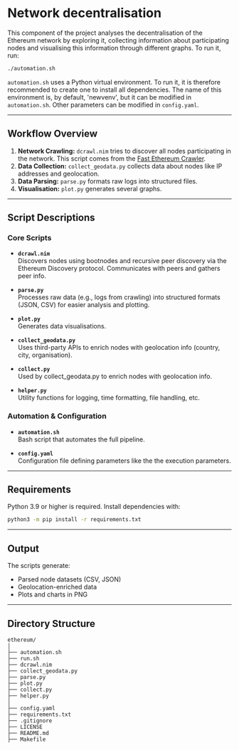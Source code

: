 # Network decentralisation

This component of the project analyses the decentralisation of the Ethereum network by exploring it, collecting information about participating nodes and visualising this information through different graphs. To run it, run:
```bash
./automation.sh
```
`automation.sh` uses a Python virtual environment. To run it, it is therefore recommended to create one to install all dependencies. The name of this environment is, by default, 'newvenv', but it can be modified in `automation.sh`. Other parameters can be modified in `config.yaml`.

---

## Workflow Overview

1. **Network Crawling:** `dcrawl.nim` tries to discover all nodes participating in the network. This script comes from the [Fast Ethereum Crawler](https://github.com/cskiraly/fast-ethereum-crawler.git).
2. **Data Collection:** `collect_geodata.py` collects data about nodes like IP addresses and geolocation.
3. **Data Parsing:** `parse.py` formats raw logs into structured files.
4. **Visualisation:** `plot.py` generates several graphs.

---

## Script Descriptions

### Core Scripts

- **`dcrawl.nim`**  
  Discovers nodes using bootnodes and recursive peer discovery via the Ethereum Discovery protocol. Communicates with peers and gathers peer info.

- **`parse.py`**  
  Processes raw data (e.g., logs from crawling) into structured formats (JSON, CSV) for easier analysis and plotting.

- **`plot.py`**  
  Generates data visualisations.

- **`collect_geodata.py`**  
  Uses third-party APIs to enrich nodes with geolocation info (country, city, organisation).

- **`collect.py`**  
  Used by collect_geodata.py to enrich nodes with geolocation info.
  
- **`helper.py`**  
  Utility functions for logging, time formatting, file handling, etc.


### Automation & Configuration

- **`automation.sh`**  
  Bash script that automates the full pipeline.

- **`config.yaml`**  
  Configuration file defining parameters like the the execution parameters.


---

## Requirements

Python 3.9 or higher is required.
Install dependencies with:

```bash
python3 -m pip install -r requirements.txt
```

---

## Output

The scripts generate:
- Parsed node datasets (CSV, JSON)
- Geolocation-enriched data
- Plots and charts in PNG

---

## Directory Structure

```
ethereum/
│
├── automation.sh
├── run.sh
├── dcrawl.nim
├── collect_geodata.py
├── parse.py
├── plot.py
├── collect.py
├── helper.py
│
├── config.yaml
├── requirements.txt
├── .gitignore
├── LICENSE
├── README.md
├── Makefile
```
